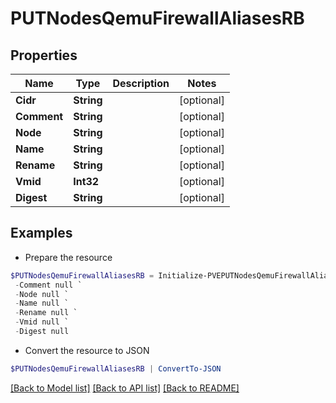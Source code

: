 # PUTNodesQemuFirewallAliasesRB
## Properties

Name | Type | Description | Notes
------------ | ------------- | ------------- | -------------
**Cidr** | **String** |  | [optional] 
**Comment** | **String** |  | [optional] 
**Node** | **String** |  | [optional] 
**Name** | **String** |  | [optional] 
**Rename** | **String** |  | [optional] 
**Vmid** | **Int32** |  | [optional] 
**Digest** | **String** |  | [optional] 

## Examples

- Prepare the resource
```powershell
$PUTNodesQemuFirewallAliasesRB = Initialize-PVEPUTNodesQemuFirewallAliasesRB  -Cidr null `
 -Comment null `
 -Node null `
 -Name null `
 -Rename null `
 -Vmid null `
 -Digest null
```

- Convert the resource to JSON
```powershell
$PUTNodesQemuFirewallAliasesRB | ConvertTo-JSON
```

[[Back to Model list]](../README.md#documentation-for-models) [[Back to API list]](../README.md#documentation-for-api-endpoints) [[Back to README]](../README.md)

